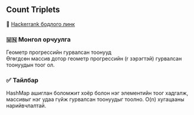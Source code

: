 ## Count Triplets
🔗 [Hackerrank бодлого линк](https://www.hackerrank.com/challenges/count-triplets-1)

### 🇲🇳 Монгол орчуулга  
Геометр прогрессийн гурвалсан тоонууд  
Өгөгдсөн массив дотор геометр прогрессийн (r зэрэгтэй) гурвалсан тоонуудын тоог ол.

### ✅ Тайлбар  
HashMap ашиглан боломжит хоёр болон нэг элементийн тоог хадгалж, массивыг нэг удаа гүйж гурвалсан тоонуудыг тоолно. O(n) хугацааны нарийвчлалтай.
